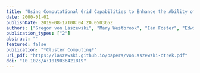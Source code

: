 ```yaml
---
title: "Using Computational Grid Capabilities to Enhance the Ability of an X-Ray Source for Structural Biology"
date: 2000-01-01
publishDate: 2019-08-17T08:04:20.050365Z
authors: ["Gregor von Laszewski", "Mary Westbrook", "Ian Foster", "Edwin Westbrook", "Craig Barnes"]
publication_types: ["2"]
abstract: ""
featured: false
publication: "*Cluster Computing*"
url_pdf: "https://laszewski.github.io/papers/vonLaszewski-dtrek.pdf"
doi: "10.1023/A:1019036421819"
---
```


